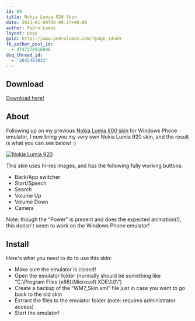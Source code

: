 ```yaml
---
id: 69
title: Nokia Lumia 920 Skin
date: 2013-01-09T00:09:17+00:00
author: Pedro Lamas
layout: page
guid: https://www.pedrolamas.com/?page_id=69
fb_author_post_id:
  - 4747370916096
dsq_thread_id:
  - '2045483823'
---
```


## Download

[Download here!](/wp-content/uploads/downloads/2013/01/Nokia-Lumia-920.zip)

## About

Following up on my previous [Nokia Lumia 800 skin](http://www.pedrolamas.pt/windows-phone/nokia-lumia-800-skin-en/) for Windows Phone emulator, I now bring you my very own Nokia Lumia 920 skin, and the result is what you can see below! :)

[![Nokia Lumia 920](/wp-content/uploads/2013/01/Nokia-Lumia-920-thumb.png)](/wp-content/uploads/2013/01/Nokia-Lumia-920.png)

This skin uses hi-res images, and has the following fully working buttons:

- Back/App switcher
- Start/Speech
- Search
- Volume Up
- Volume Down
- Camera

Note: though the "Power" is present and does the expected animation(!), this doesn't seem to work on the Windows Phone emulator!

## Install

Here's what you need to do to use this skin:

- Make sure the emulator is closed!
- Open the emulator folder (normally should be something like “C:\Program Files (x86)\Microsoft XDE\1.0\”)
- Create a backup of the “WM7_Skin.xml” file just in case you want to go back to the old skin
- Extract the files to the emulator folder (note: requires administrator access)
- Start the emulator!
